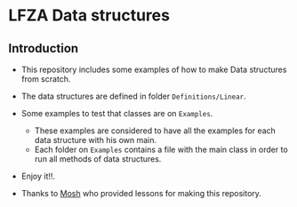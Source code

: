 # LFZA Data structures

## Introduction

- This repository includes some examples of how to make Data structures from scratch.
- The data structures are defined in folder ``Definitions/Linear``.
- Some examples to test that classes are on ``Examples``.
  - These examples are considered to have all the examples for each data structure with his own main.
  - Each folder on ``Examples`` contains a file with the main class in order to run all methods of data structures.

- Enjoy it!!.

- Thanks to [Mosh](https://www.youtube.com/watch?v=BBpAmxU_NQo) who provided lessons for making this repository.
